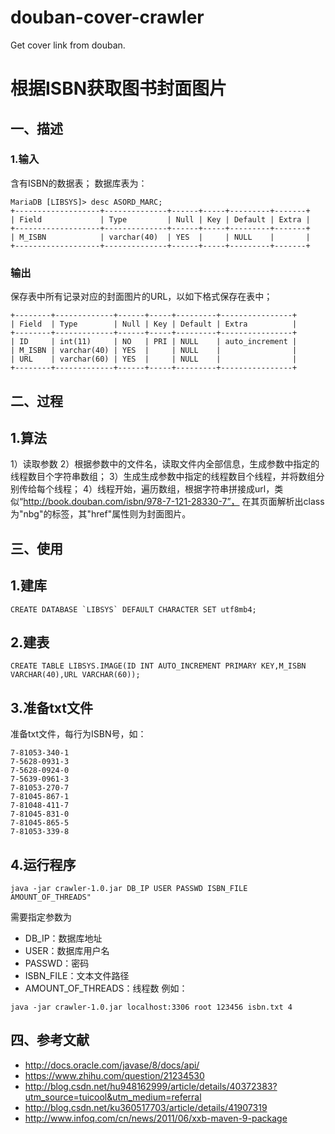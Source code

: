 # douban-cover-crawler
Get cover link from douban.

# 根据ISBN获取图书封面图片

## 一、描述
### 1.输入
含有ISBN的数据表；
数据库表为：
```$xslt
MariaDB [LIBSYS]> desc ASORD_MARC;
+-------------------+--------------+------+-----+---------+-------+
| Field             | Type         | Null | Key | Default | Extra |
+-------------------+--------------+------+-----+---------+-------+
| M_ISBN            | varchar(40)  | YES  |     | NULL    |       |
+-------------------+--------------+------+-----+---------+-------+
```
### 输出
保存表中所有记录对应的封面图片的URL，以如下格式保存在表中；
```$xslt
+--------+-------------+------+-----+---------+----------------+
| Field  | Type        | Null | Key | Default | Extra          |
+--------+-------------+------+-----+---------+----------------+
| ID     | int(11)     | NO   | PRI | NULL    | auto_increment |
| M_ISBN | varchar(40) | YES  |     | NULL    |                |
| URL    | varchar(60) | YES  |     | NULL    |                |
+--------+-------------+------+-----+---------+----------------+

```

## 二、过程
## 1.算法
1）读取参数
2）根据参数中的文件名，读取文件内全部信息，生成参数中指定的线程数目个字符串数组；
3）生成生成参数中指定的线程数目个线程，并将数组分别传给每个线程；
4）线程开始，遍历数组，根据字符串拼接成url，类似“http://book.douban.com/isbn/978-7-121-28330-7”，
在其页面解析出class为"nbg"的标签，其"href"属性则为封面图片。

## 三、使用
## 1.建库
```
CREATE DATABASE `LIBSYS` DEFAULT CHARACTER SET utf8mb4;
```
## 2.建表
```
CREATE TABLE LIBSYS.IMAGE(ID INT AUTO_INCREMENT PRIMARY KEY,M_ISBN VARCHAR(40),URL VARCHAR(60));
```
## 3.准备txt文件
准备txt文件，每行为ISBN号，如：
```
7-81053-340-1
7-5628-0931-3
7-5628-0924-0
7-5639-0961-3
7-81053-270-7
7-81045-867-1
7-81048-411-7
7-81045-831-0
7-81045-865-5
7-81053-339-8
```
## 4.运行程序
```
java -jar crawler-1.0.jar DB_IP USER PASSWD ISBN_FILE AMOUNT_OF_THREADS"
```
需要指定参数为
* DB_IP：数据库地址
* USER：数据库用户名
* PASSWD：密码
* ISBN_FILE：文本文件路径
* AMOUNT_OF_THREADS：线程数
例如：
```
java -jar crawler-1.0.jar localhost:3306 root 123456 isbn.txt 4
```

## 四、参考文献
* http://docs.oracle.com/javase/8/docs/api/
* https://www.zhihu.com/question/21234530
* http://blog.csdn.net/hu948162999/article/details/40372383?utm_source=tuicool&utm_medium=referral
* http://blog.csdn.net/ku360517703/article/details/41907319
* http://www.infoq.com/cn/news/2011/06/xxb-maven-9-package

